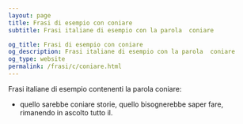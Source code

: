 ```yaml
---
layout: page
title: Frasi di esempio con coniare 
subtitle: Frasi italiane di esempio con la parola  coniare

og_title: Frasi di esempio con coniare 
og_description: Frasi italiane di esempio con la parola  coniare
og_type: website
permalink: /frasi/c/coniare.html
---
```


Frasi italiane di esempio contenenti la parola coniare:


- quello sarebbe coniare storie, quello bisognerebbe saper fare, rimanendo in ascolto tutto il.
